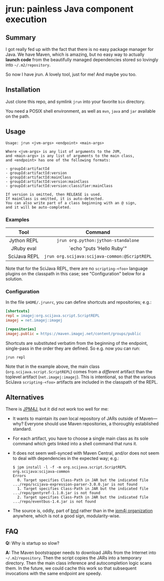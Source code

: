 # jrun: painless Java component execution

## Summary

I got really fed up with the fact that there is no easy package manager
for Java. We have Maven, which is amazing, but no easy way to actually
__launch code__ from the beautifully managed dependencies stored so
lovingly into `~/.m2/repository`.

So now I have jrun. A lovely tool, just for me! And maybe you too.

## Installation

Just clone this repo, and symlink `jrun` into your favorite `bin` directory.

You need a POSIX shell environment, as well as
`mvn`, `java` and `jar` available on the path.

## Usage

```
Usage: jrun <jvm-args> <endpoint> <main-args>

Where <jvm-args> is any list of arguments to the JVM,
and <main-args> is any list of arguments to the main class,
and <endpoint> has one of the following formats:

- groupId:artifactId
- groupId:artifactId:version
- groupId:artifactId:mainClass
- groupId:artifactId:version:mainClass
- groupId:artifactId:version:classifier:mainClass

If version is omitted, then RELEASE is used.
If mainClass is omitted, it is auto-detected.
You can also write part of a class beginning with an @ sign,
and it will be auto-completed.
```

### Examples

| Tool         | Command                                                                |
|:------------:|:----------------------------------------------------------------------:|
| Jython REPL  | `jrun org.python:jython-standalone`                                    |
| JRuby eval   | `echo "puts 'Hello Ruby'" | jrun org.jruby:jruby-complete:@jruby.Main` |
| SciJava REPL | `jrun org.scijava:scijava-common:@ScriptREPL`                          |

Note that for the SciJava REPL, there are no `scripting-<foo>` language plugins
on the classpath in this case; see "Configuration" below for a solution.

### Configuration

In the file `$HOME/.jrunrc`, you can define shortcuts and repositories; e.g.:
```ini
[shortcuts]
repl = imagej:org.scijava.script.ScriptREPL
imagej = net.imagej:imagej

[repositories]
imagej.public = https://maven.imagej.net/content/groups/public
```

Shortcuts are substituted verbatim from the beginning of the endpoint,
single-pass in the order they are defined. So e.g. now you can run:
```
jrun repl
```
Note that in the example above, the main class
(`org.scijava.script.ScriptREPL`) comes from a _different_ artifact than the
toplevel artifact (`net.imagej:imagej`). This is intentional, so that the
various SciJava `scripting-<foo>` artifacts are included in the classpath of
the REPL.

## Alternatives

There is [JPM4J](http://jpm4j.org/), but it did not work too well for me:

* It wants to maintain its _own_ local repository of JARs outside of Maven—why?
  Everyone should use Maven repositories, a thoroughly established standard.

* For each artifact, you have to choose a single main class as its sole command
  which gets linked into a shell command that runs it.

* It does not seem well-synced with Maven Central, and/or does not
  seem to deal with dependencies in the expected way; e.g.:

    ```
    $ jpm install -l -f -m org.scijava.script.ScriptREPL org.scijava:scijava-common
    Errors
      0. Target specifies Class-Path in JAR but the indicated file .../repo/scijava-expression-parser-3.0.0.jar is not found
      1. Target specifies Class-Path in JAR but the indicated file .../repo/gentyref-1.1.0.jar is not found
      2. Target specifies Class-Path in JAR but the indicated file .../repo/eventbus-1.4.jar is not found
    ```

* The source is, oddly, part of [bnd](https://github.com/bndtools/bnd)
  rather than in the [jpm4j organization](https://github.com/jpm4j) anywhere,
  which is not a good sign, modularity-wise.

## FAQ

__Q:__
Why is startup so slow?

__A:__
The Maven bootstrapper needs to download JARs from the Internet into
`~/.m2/repository`. Then the script copies the JARs into a temporary directory.
Then the main class inference and autocompletion logic scans them.
In the future, we could cache this work so that subsequent invocations with the
same endpoint are speedy.
